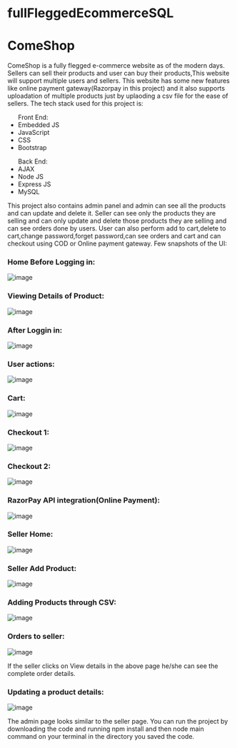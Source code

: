 # fullFleggedEcommerceSQL
<b><h1>ComeShop</h1></b>
ComeShop is a fully flegged e-commerce website as of the modern days.
Sellers can sell their products and user can buy their products,This website will support multiple users and sellers.
This website has some new features like online payment gateway(Razorpay in this project) and it also supports uploadation of multiple products just by uplaoding a csv file for the ease of sellers.
The tech stack used for this project is:
<ul>Front End:
  <li>Embedded JS</li>
  <li>JavaScript</li>
  <li>CSS</li>
  <li>Bootstrap</li>
</ul>
<ul>Back End:
  <li>AJAX</li>
  <li>Node JS</li>
  <li>Express JS</li>
  <li>MySQL</li>
 </ul>
  
This project also contains admin panel and admin can see all the products and can update and delete it.
Seller can see only the products they are selling and can only update and delete those products they are selling and can see orders done by users.
User can also perform add to cart,delete to cart,change password,forget password,can see orders and cart and can checkout using COD or Online payment gateway.
Few snapshots of the UI:

<h3>Home Before Logging in:</h3>

![image](https://user-images.githubusercontent.com/121314308/232250380-a53daafc-096b-4025-899f-97ced69f5652.png)

<h3>Viewing Details of Product:</h3>

![image](https://user-images.githubusercontent.com/121314308/232250441-a0afcbe8-c005-42a9-96bd-c7e4997f1897.png)

<h3>After Loggin in:</h3>

![image](https://user-images.githubusercontent.com/121314308/232250499-1c96fa60-fab4-45ae-9ce5-d8c870be1e48.png)

<h3>User actions:</h3>

![image](https://user-images.githubusercontent.com/121314308/232250524-7bb35609-e9c8-4cd7-8596-59dc0b9070d7.png)

<h3>Cart:</h3>

![image](https://user-images.githubusercontent.com/121314308/232250555-8e2883f4-3786-4cbb-8afb-f22310438ad0.png)

<h3>Checkout 1:</h3>

![image](https://user-images.githubusercontent.com/121314308/232250623-16047877-d480-4426-85e7-d6bd7bfb51f0.png)

<h3>Checkout 2:</h3>

![image](https://user-images.githubusercontent.com/121314308/232250640-ebf9736a-d430-4043-86b8-94cf41c931b0.png)

<h3>RazorPay API integration(Online Payment):</h3>

![image](https://user-images.githubusercontent.com/121314308/232250926-74ee51d8-0860-49e0-ad2a-c313999e3217.png)

<h3>Seller Home:</h3>

![image](https://user-images.githubusercontent.com/121314308/232250679-cb1817c2-d163-4350-9f58-09ad9c5dacfb.png)

<h3>Seller Add Product:</h3>

![image](https://user-images.githubusercontent.com/121314308/232250714-dd4c578c-b2d6-4942-96b2-3b3c99be230f.png)

<h3>Adding Products through CSV:</h3>

![image](https://user-images.githubusercontent.com/121314308/232250738-b80f32c3-d81a-455f-9b5e-33d4e72257da.png)

<h3>Orders to seller:</h3>

![image](https://user-images.githubusercontent.com/121314308/232250765-d9482647-215f-4a1f-ba8d-8657a3b0aaaa.png)

If the seller clicks on View details in the above page he/she can see the complete order details.

<h3>Updating a product details:</h3>

![image](https://user-images.githubusercontent.com/121314308/232250843-1ab21005-002d-46d5-a409-995323636dd4.png)


The admin page looks similar to the seller page.
You can run the project by downloading the code and running npm install and then node main command on your terminal in the directory you saved the code.



